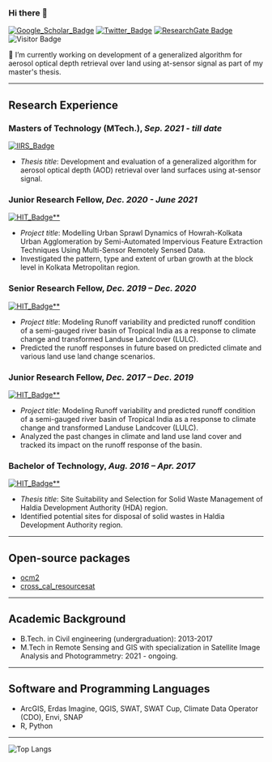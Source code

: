 ### Hi there 👋

[![Google_Scholar_Badge](https://img.shields.io/badge/Google-Scholar-lightgrey)](https://scholar.google.com/citations?user=cF8Oa7AAAAAJ&hl=en)
[![Twitter_Badge](https://img.shields.io/twitter/follow/akhilesh_9661?style=social)](https://twitter.com/akhilesh_9661)
[![ResearchGate Badge](https://img.shields.io/badge/ResearcGate-orange)](https://www.researchgate.net/profile/Akhilesh-Kumar-41)
![Visitor Badge](https://visitor-badge.laobi.icu/badge?page_id=akhi9661.akhi9661)

🔭 I’m currently working on development of a generalized algorithm for aerosol optical depth retrieval over land using at-sensor signal as part of my master's thesis.

---

## Research Experience

### Masters of Technology (MTech.), *Sep. 2021 - till date*
[![IIRS_Badge](https://img.shields.io/badge/Indian_Institute_of_Remote_Sensing-blue)](https://www.iirs.gov.in/photogrammetry-and-remote-sensing-department)

- *Thesis title*: Development and evaluation of a generalized algorithm for aerosol optical depth (AOD) retrieval over land surfaces using at-sensor signal.

### Junior Research Fellow, *Dec. 2020 - June 2021*
[![HIT_Badge**](https://img.shields.io/badge/Haldia_Institute_of_Technology-blue)](https://hithaldia.ac.in/civil-engineering-home/)

- *Project title*: Modelling Urban Sprawl Dynamics of Howrah-Kolkata Urban Agglomeration by Semi-Automated Impervious Feature Extraction Techniques Using Multi-Sensor Remotely Sensed Data. 
- Investigated the pattern, type and extent of urban growth at the block level in Kolkata Metropolitan region.

### Senior Research Fellow, *Dec. 2019 – Dec. 2020*
[![HIT_Badge**](https://img.shields.io/badge/Haldia_Institute_of_Technology-blue)](https://hithaldia.ac.in/civil-engineering-home/)

- *Project title*: Modeling Runoff variability and predicted runoff condition of a semi-gauged river basin of Tropical India as a response to climate change and transformed Landuse Landcover (LULC). 
- Predicted the runoff responses in future based on predicted climate and various land use land change scenarios. 

### Junior Research Fellow, *Dec. 2017 – Dec. 2019*
[![HIT_Badge**](https://img.shields.io/badge/Haldia_Institute_of_Technology-blue)](https://hithaldia.ac.in/civil-engineering-home/)

- *Project title*: Modeling Runoff variability and predicted runoff condition of a semi-gauged river basin of Tropical India as a response to climate change and transformed Landuse Landcover (LULC). 
- Analyzed the past changes in climate and land use land cover and tracked its impact on the runoff response of the basin. 

### Bachelor of Technology, *Aug. 2016 – Apr. 2017*
[![HIT_Badge**](https://img.shields.io/badge/Haldia_Institute_of_Technology-blue)](https://hithaldia.ac.in/civil-engineering-home/)

- *Thesis title*: Site Suitability and Selection for Solid Waste Management of Haldia Development Authority (HDA) region.
- Identified potential sites for disposal of solid wastes in Haldia Development Authority region. 

---

## Open-source packages

- [ocm2](https://github.com/akhi9661/ocm2)
- [cross_cal_resourcesat](https://github.com/akhi9661/cross_cal_resourcesat)

---

## Academic Background 

- B.Tech. in Civil engineering (undergraduation): 2013-2017
- M.Tech in Remote Sensing and GIS with specialization in Satellite Image Analysis and Photogrammetry: 2021 - ongoing.

---

## Software and Programming Languages

- ArcGIS, Erdas Imagine, QGIS, SWAT, SWAT Cup, Climate Data Operator (CDO), Envi, SNAP
- R, Python

---

<!-- ![github stats](https://github-readme-stats-sigma-five.vercel.app/api?username=akhi966&show_icons=true&theme=radical) -->
![Top Langs](https://github-readme-stats-sigma-five.vercel.app/api/top-langs/?username=akhi9661&langs_count=3)
